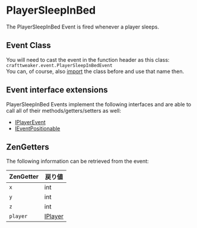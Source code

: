 # PlayerSleepInBed

The PlayerSleepInBed Event is fired whenever a player sleeps.

## Event Class

You will need to cast the event in the function header as this class:  
`crafttweaker.event.PlayerSleepInBedEvent`  
You can, of course, also [import](/AdvancedFunctions/Import/) the class before and use that name then.

## Event interface extensions

PlayerSleepInBed Events implement the following interfaces and are able to call all of their methods/getters/setters as well:

- [IPlayerEvent](/Vanilla/Events/Events/IPlayerEvent/)
- [IEventPositionable](/Vanilla/Events/Events/IEventPositionable/)

## ZenGetters

The following information can be retrieved from the event:

| ZenGetter | 戻り値                                  |
| --------- | ------------------------------------ |
| `x`       | int                                  |
| `y`       | int                                  |
| `z`       | int                                  |
| `player`  | [IPlayer](/Vanilla/Players/IPlayer/) |